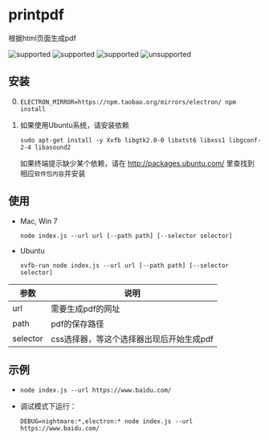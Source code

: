 # printpdf

根据html页面生成pdf

![supported](https://img.shields.io/badge/Win_7-ok-brightgreen.svg)
![supported](https://img.shields.io/badge/Mac_OS_X-ok-brightgreen.svg)
![supported](https://img.shields.io/badge/Ubuntu-ok-brightgreen.svg)
![unsupported](https://img.shields.io/badge/CentOS-fail-red.svg)

## 安装

0. `ELECTRON_MIRROR=https://npm.taobao.org/mirrors/electron/ npm install`
0. 如果使用Ubuntu系统，请安装依赖

    ```
    sudo apt-get install -y Xvfb libgtk2.0-0 libxtst6 libxss1 libgconf-2-4 libasound2
    ```
    如果终端提示缺少某个依赖，请在 http://packages.ubuntu.com/ 里查找到相应`软件包内容`并安装

## 使用

- Mac, Win 7

    ```
    node index.js --url url [--path path] [--selector selector]
    ```

- Ubuntu

    ```
    xvfb-run node index.js --url url [--path path] [--selector selector]
    ```

参数 | 说明
--- | ---
url | 需要生成pdf的网址
path | pdf的保存路径
selector | css选择器，等这个选择器出现后开始生成pdf

## 示例

- `node index.js --url https://www.baidu.com/`
- 调试模式下运行：
    
    ```
    DEBUG=nightmare:*,electron:* node index.js --url https://www.baidu.com/
    ```
